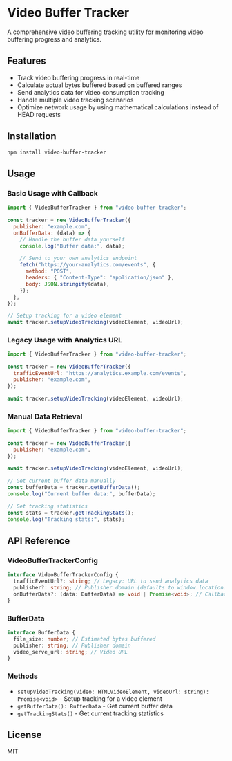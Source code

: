 # Video Buffer Tracker

A comprehensive video buffering tracking utility for monitoring video buffering progress and analytics.

## Features

- Track video buffering progress in real-time
- Calculate actual bytes buffered based on buffered ranges
- Send analytics data for video consumption tracking
- Handle multiple video tracking scenarios
- Optimize network usage by using mathematical calculations instead of HEAD requests

## Installation

```bash
npm install video-buffer-tracker
```

## Usage

### Basic Usage with Callback

```javascript
import { VideoBufferTracker } from "video-buffer-tracker";

const tracker = new VideoBufferTracker({
  publisher: "example.com",
  onBufferData: (data) => {
    // Handle the buffer data yourself
    console.log("Buffer data:", data);

    // Send to your own analytics endpoint
    fetch("https://your-analytics.com/events", {
      method: "POST",
      headers: { "Content-Type": "application/json" },
      body: JSON.stringify(data),
    });
  },
});

// Setup tracking for a video element
await tracker.setupVideoTracking(videoElement, videoUrl);
```

### Legacy Usage with Analytics URL

```javascript
import { VideoBufferTracker } from "video-buffer-tracker";

const tracker = new VideoBufferTracker({
  trafficEventUrl: "https://analytics.example.com/events",
  publisher: "example.com",
});

await tracker.setupVideoTracking(videoElement, videoUrl);
```

### Manual Data Retrieval

```javascript
import { VideoBufferTracker } from "video-buffer-tracker";

const tracker = new VideoBufferTracker({
  publisher: "example.com",
});

await tracker.setupVideoTracking(videoElement, videoUrl);

// Get current buffer data manually
const bufferData = tracker.getBufferData();
console.log("Current buffer data:", bufferData);

// Get tracking statistics
const stats = tracker.getTrackingStats();
console.log("Tracking stats:", stats);
```

## API Reference

### VideoBufferTrackerConfig

```typescript
interface VideoBufferTrackerConfig {
  trafficEventUrl?: string; // Legacy: URL to send analytics data
  publisher?: string; // Publisher domain (defaults to window.location.hostname)
  onBufferData?: (data: BufferData) => void | Promise<void>; // Callback for buffer data
}
```

### BufferData

```typescript
interface BufferData {
  file_size: number; // Estimated bytes buffered
  publisher: string; // Publisher domain
  video_serve_url: string; // Video URL
}
```

### Methods

- `setupVideoTracking(video: HTMLVideoElement, videoUrl: string): Promise<void>` - Setup tracking for a video element
- `getBufferData(): BufferData` - Get current buffer data
- `getTrackingStats()` - Get current tracking statistics

## License

MIT
